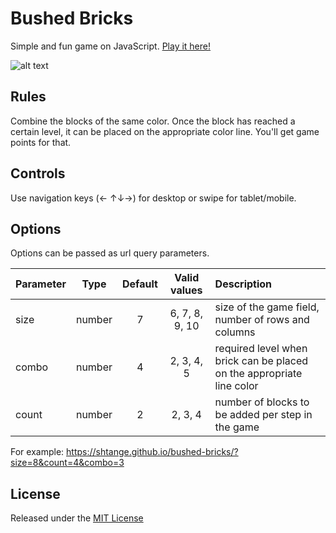 # Bushed Bricks
Simple and fun game on JavaScript. [Play it here!](https://shtange.github.io/bushed-bricks/)

![alt text](https://raw.githubusercontent.com/shtange/bushed-bricks/master/screenshot.jpg "Bushed Bricks screenshot")

## Rules
Combine the blocks of the same color. Once the block has reached a certain level, it can be placed on the appropriate color line. You'll get game points for that.

## Controls
Use navigation keys (← ↑↓→) for desktop or swipe for tablet/mobile.

## Options
Options can be passed as url query parameters.


| Parameter | Type |	Default | Valid values |	Description |
| ---- |:----:|:-------:|:-------:|:----------- |
| size | number | 7 | 6, 7, 8, 9, 10 | size of the game field, number of rows and columns |
| combo | number | 4 | 2, 3, 4, 5 | required level when brick can be placed on the appropriate line color |
| count | number | 2 | 2, 3, 4 | number of blocks to be added per step in the game |

For example: https://shtange.github.io/bushed-bricks/?size=8&count=4&combo=3

## License
Released under the [MIT License](https://raw.githubusercontent.com/shtange/bushed-bricks/master/LICENSE)
